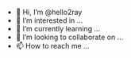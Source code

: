 - 👋 Hi, I’m @hello2ray
- 👀 I’m interested in ...
- 🌱 I’m currently learning ...
- 💞️ I’m looking to collaborate on ...
- 📫 How to reach me ...

<!---
hello2ray/hello2ray is a ✨ special ✨ repository because its `README.md` (this file) appears on your GitHub profile.
You can click the Preview link to take a look at your changes.
--->
